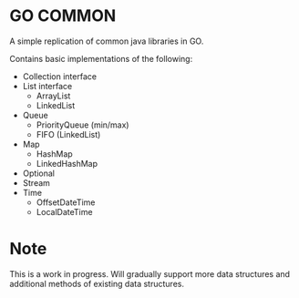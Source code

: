 # GO COMMON
A simple replication of common java libraries in GO.

Contains basic implementations of the following:
- Collection interface
- List interface
    - ArrayList
    - LinkedList
- Queue
    - PriorityQueue (min/max)
    - FIFO (LinkedList)
- Map
    - HashMap
    - LinkedHashMap
- Optional
- Stream 
- Time
    - OffsetDateTime
    - LocalDateTime


# Note
This is a work in progress. Will gradually support more data structures and additional methods of existing data structures. 